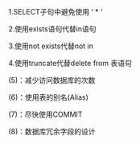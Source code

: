 1.SELECT子句中避免使用 ‘ \* ‘

2.使用exists语句代替in语句

3.使用not exists代替not in

4.使用truncate代替delete from 表语句

\(5\)：减少访问数据库的次数

\(6\)：使用表的别名\(Alias\)

\(7\)：尽快使用COMMIT

\(8\)：数据库冗余字段的设计

